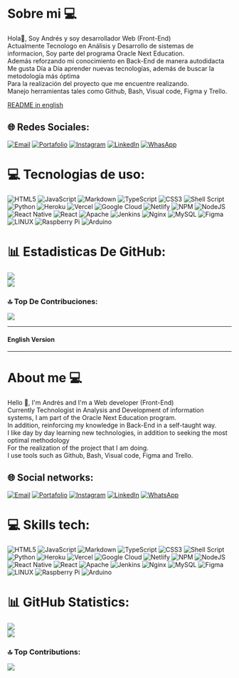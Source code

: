 # Sobre mi 💻
Hola👋, Soy Andrés y soy desarrollador Web (Front-End)<br>Actualmente Tecnologo en Análisis y Desarrollo de sistemas de informacion, Soy parte del programa Oracle Next Education.<br>Además reforzando mi conocimiento en Back-End de manera autodidacta<br>Me gusta Día a Día aprender nuevas tecnologías, además de buscar la metodología más óptima <br>Para la realización del proyecto que me encuentre realizando.<br>Manejo herramientas tales como Github, Bash, Visual code, Figma y Trello. <br>

[README in english](#english-version)

## 🌐 Redes Sociales:
 [![Email](https://img.shields.io/badge/Gmail-D14836?style=for-the-badge&logo=gmail&logoColor=white)](mailto:ivanbb2013@gmail.com?subject=) [![Portafolio](https://img.shields.io/badge/website-000000?style=for-the-badge&logo=About.me&logoColor=white)](https://http-andres2122.github.io/Portafolio-IABB-2023) [![Instagram](https://img.shields.io/badge/Instagram-E4405F?style=for-the-badge&logo=instagram&logoColor=white)](https://instagram.com/http.andres2122) [![LinkedIn](	https://img.shields.io/badge/LinkedIn-0077B5?style=for-the-badge&logo=linkedin&logoColor=white)](https://linkedin.com/in/andres2122) [![WhasApp](https://img.shields.io/badge/WhatsApp-25D366?style=for-the-badge&logo=whatsapp&logoColor=white)](wa.link/dyr3sy) 



# 💻 Tecnologias de uso:
![HTML5](https://img.shields.io/badge/html5-%23E34F26.svg?style=for-the-badge&logo=html5&logoColor=white) ![JavaScript](https://img.shields.io/badge/javascript-%23323330.svg?style=for-the-badge&logo=javascript&logoColor=%23F7DF1E) ![Markdown](https://img.shields.io/badge/markdown-%23000000.svg?style=for-the-badge&logo=markdown&logoColor=white) ![TypeScript](https://img.shields.io/badge/typescript-%23007ACC.svg?style=for-the-badge&logo=typescript&logoColor=white) ![CSS3](https://img.shields.io/badge/css3-%231572B6.svg?style=for-the-badge&logo=css3&logoColor=white) ![Shell Script](https://img.shields.io/badge/shell_script-%23121011.svg?style=for-the-badge&logo=gnu-bash&logoColor=white) ![Python](https://img.shields.io/badge/python-3670A0?style=for-the-badge&logo=python&logoColor=ffdd54) ![Heroku](https://img.shields.io/badge/heroku-%23430098.svg?style=for-the-badge&logo=heroku&logoColor=white) ![Vercel](https://img.shields.io/badge/vercel-%23000000.svg?style=for-the-badge&logo=vercel&logoColor=white) ![Google Cloud](https://img.shields.io/badge/Google%20Cloud-%234285F4.svg?style=for-the-badge&logo=google-cloud&logoColor=white) ![Netlify](https://img.shields.io/badge/netlify-%23000000.svg?style=for-the-badge&logo=netlify&logoColor=#00C7B7) ![NPM](https://img.shields.io/badge/NPM-%23000000.svg?style=for-the-badge&logo=npm&logoColor=white) ![NodeJS](https://img.shields.io/badge/node.js-6DA55F?style=for-the-badge&logo=node.js&logoColor=white) ![React Native](https://img.shields.io/badge/react_native-%2320232a.svg?style=for-the-badge&logo=react&logoColor=%2361DAFB) ![React](https://img.shields.io/badge/react-%2320232a.svg?style=for-the-badge&logo=react&logoColor=%2361DAFB) ![Apache](https://img.shields.io/badge/apache-%23D42029.svg?style=for-the-badge&logo=apache&logoColor=white) ![Jenkins](https://img.shields.io/badge/jenkins-%232C5263.svg?style=for-the-badge&logo=jenkins&logoColor=white) ![Nginx](https://img.shields.io/badge/nginx-%23009639.svg?style=for-the-badge&logo=nginx&logoColor=white) ![MySQL](https://img.shields.io/badge/mysql-%2300f.svg?style=for-the-badge&logo=mysql&logoColor=white) 	![Figma](https://img.shields.io/badge/figma-%23F24E1E.svg?style=for-the-badge&logo=figma&logoColor=white) ![LINUX](https://img.shields.io/badge/Linux-FCC624?style=for-the-badge&logo=linux&logoColor=black) ![Raspberry Pi](https://img.shields.io/badge/-RaspberryPi-C51A4A?style=for-the-badge&logo=Raspberry-Pi) ![Arduino](https://img.shields.io/badge/-Arduino-00979D?style=for-the-badge&logo=Arduino&logoColor=white) 

# 📊 Estadisticas De GitHub:
![](https://github-readme-stats.vercel.app/api?username=http-andres2122&theme=dark&hide_border=false&include_all_commits=false&count_private=false)<br/>
![](https://github-readme-stats.vercel.app/api/top-langs/?username=http-andres2122&theme=dark&hide_border=false&include_all_commits=false&count_private=false&layout=compact)


### 🔝 Top De Contribuciones:
![](https://github-contributor-stats.vercel.app/api?username=http-andres2122&limit=5&theme=apprentice&combine_all_yearly_contributions=true)

----
#### English Version
---
# About me 💻
Hello 👋, I'm Andrés and I'm a Web developer (Front-End)<br>Currently Technologist in Analysis and Development of information systems, I am part of the Oracle Next Education program.<br>In addition, reinforcing my knowledge in Back-End in a self-taught way. <br>I like day by day learning new technologies, in addition to seeking the most optimal methodology <br> For the realization of the project that I am doing. <br>
I use tools such as Github, Bash, Visual code, Figma and Trello.

## 🌐 Social networks:
[![Email](https://img.shields.io/badge/Gmail-D14836?style=for-the-badge&logo=gmail&logoColor=white)](mailto:ivanbb2013@gmail.com?subject=) [![Portafolio](https://img.shields.io/badge/website-000000?style=for-the-badge&logo=About.me&logoColor=white)](https://http-andres2122.github.io/Portafolio-IABB-2023) [![Instagram](https://img.shields.io/badge/Instagram-E4405F?style=for-the-badge&logo=instagram&logoColor=white)](https://instagram.com/http.andres2122) [![LinkedIn](	https://img.shields.io/badge/LinkedIn-0077B5?style=for-the-badge&logo=linkedin&logoColor=white)](https://linkedin.com/in/andres2122) [![WhatsApp](https://img.shields.io/badge/WhatsApp-25D366?style=for-the-badge&logo=whatsapp&logoColor=white)](wa.link/dyr3sy) 



 # 💻 Skills tech:
![HTML5](https://img.shields.io/badge/html5-%23E34F26.svg?style=for-the-badge&logo=html5&logoColor=white) ![JavaScript](https://img.shields.io/badge/javascript-%23323330.svg?style=for-the-badge&logo=javascript&logoColor=%23F7DF1E) ![Markdown](https://img.shields.io/badge/markdown-%23000000.svg?style=for-the-badge&logo=markdown&logoColor=white) ![TypeScript](https://img.shields.io/badge/typescript-%23007ACC.svg?style=for-the-badge&logo=typescript&logoColor=white) ![CSS3](https://img.shields.io/badge/css3-%231572B6.svg?style=for-the-badge&logo=css3&logoColor=white) ![Shell Script](https://img.shields.io/badge/shell_script-%23121011.svg?style=for-the-badge&logo=gnu-bash&logoColor=white) ![Python](https://img.shields.io/badge/python-3670A0?style=for-the-badge&logo=python&logoColor=ffdd54) ![Heroku](https://img.shields.io/badge/heroku-%23430098.svg?style=for-the-badge&logo=heroku&logoColor=white) ![Vercel](https://img.shields.io/badge/vercel-%23000000.svg?style=for-the-badge&logo=vercel&logoColor=white) ![Google Cloud](https://img.shields.io/badge/Google%20Cloud-%234285F4.svg?style=for-the-badge&logo=google-cloud&logoColor=white) ![Netlify](https://img.shields.io/badge/netlify-%23000000.svg?style=for-the-badge&logo=netlify&logoColor=#00C7B7) ![NPM](https://img.shields.io/badge/NPM-%23000000.svg?style=for-the-badge&logo=npm&logoColor=white) ![NodeJS](https://img.shields.io/badge/node.js-6DA55F?style=for-the-badge&logo=node.js&logoColor=white) ![React Native](https://img.shields.io/badge/react_native-%2320232a.svg?style=for-the-badge&logo=react&logoColor=%2361DAFB) ![React](https://img.shields.io/badge/react-%2320232a.svg?style=for-the-badge&logo=react&logoColor=%2361DAFB) ![Apache](https://img.shields.io/badge/apache-%23D42029.svg?style=for-the-badge&logo=apache&logoColor=white) ![Jenkins](https://img.shields.io/badge/jenkins-%232C5263.svg?style=for-the-badge&logo=jenkins&logoColor=white) ![Nginx](https://img.shields.io/badge/nginx-%23009639.svg?style=for-the-badge&logo=nginx&logoColor=white) ![MySQL](https://img.shields.io/badge/mysql-%2300f.svg?style=for-the-badge&logo=mysql&logoColor=white) 	![Figma](https://img.shields.io/badge/figma-%23F24E1E.svg?style=for-the-badge&logo=figma&logoColor=white) ![LINUX](https://img.shields.io/badge/Linux-FCC624?style=for-the-badge&logo=linux&logoColor=black) ![Raspberry Pi](https://img.shields.io/badge/-RaspberryPi-C51A4A?style=for-the-badge&logo=Raspberry-Pi) ![Arduino](https://img.shields.io/badge/-Arduino-00979D?style=for-the-badge&logo=Arduino&logoColor=white) 

# 📊 GitHub Statistics:
![](https://github-readme-stats.vercel.app/api?username=http-andres2122&theme=dark&hide_border=false&include_all_commits=false&count_private=false)<br/>
![](https://github-readme-stats.vercel.app/api/top-langs/?username=http-andres2122&theme=dark&hide_border=false&include_all_commits=false&count_private=false&layout=compact)


### 🔝 Top Contributions:
![](https://github-contributor-stats.vercel.app/api?username=http-andres2122&limit=5&theme=apprentice&combine_all_yearly_contributions=true)
